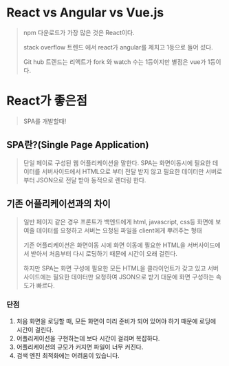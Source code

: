 # React vs Angular vs Vue.js

> npm 다운로드가 가장 많은 것은 React이다.
>
> stack overflow 트렌드 에서 react가 angular를 제치고 1등으로 들어 섰다.
>
> Git hub 트렌드는 리액트가 fork 와 watch 수는 1등이지만 별점은 vue가 1등이다.

# React가 좋은점

> SPA를 개발할때!

## SPA란?(Single Page Application)

> 단일 페이로 구성된 웹 어플리케이션을 말한다. SPA는 화면이동시에 필요한 데이터를 서버사이드에서 HTML으로 부터 전달 받지 않고  필요한 데이터만 서버로 부터 JSON으로 전달 받아 동적으로 렌더링 한다.

## 기존 어플리케이션과의 차이

> 일반 페이지 같은 경우 프론트가 백엔드에게 html, javascript, css등 화면에 보여줄 데이터를 요청하고 서버는 요청된 파일을 client에게 뿌려주는 형태
>
> 기존 어플리케이션은 화면이동 시에 화면 이동에 필요한 HTML을 서버사이드에서 받아서 처음부터 다시 로딩하기 때문에 시간이 오래 걸린다.
>
> 하지만 SPA는 화면 구성에 필요한 모든 HTML을 클라이언트가 갖고 있고 서버사이드에는 필요한 데이터만 요청하여 JSON으로 받기 대문에 화면 구성하는 속도가 빠르다.

### 단점

1. 처음 화면을 로딩할 때, 모든 화면이 미리 준비가 되어 있어야 하기 때문에 로딩에 시간이 걸린다.
2. 어플리케이션을 구현하는데 보다 시간이 걸리며 복잡하다.
3. 어플리케이션의 규모가 커지면 파일이 너무 커진다.
4. 검색 엔진 최적화에는 어려움이 있습니다. 


